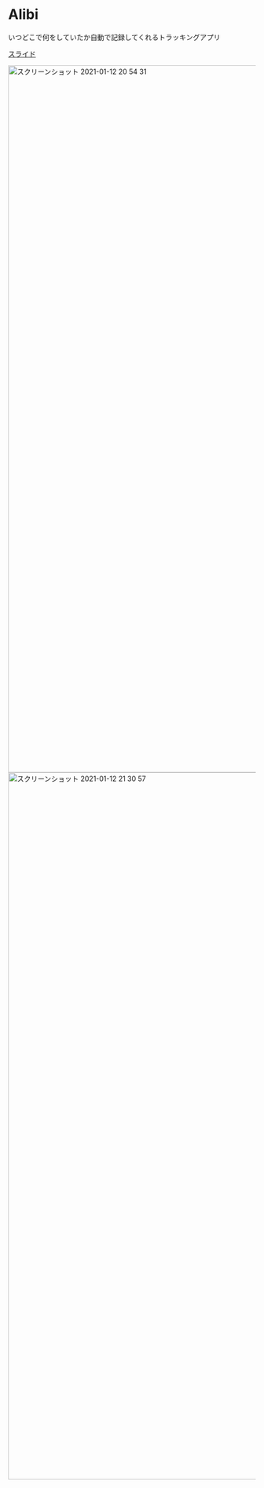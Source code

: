 # Alibi
いつどこで何をしていたか自動で記録してくれるトラッキングアプリ

[スライド](https://drive.google.com/file/d/1LYpckjKpw-6JFyjA5gq8m2zdq5714v6H/view?usp=sharing)

<img width="1440" alt="スクリーンショット 2021-01-12 20 54 31" src="https://user-images.githubusercontent.com/55827264/105493466-c7e32c00-5cfc-11eb-8f9c-ca32740f6ba6.png">
<img width="1440" alt="スクリーンショット 2021-01-12 21 30 57" src="https://user-images.githubusercontent.com/55827264/105493475-cb76b300-5cfc-11eb-800d-9b90d773aa8d.png">
